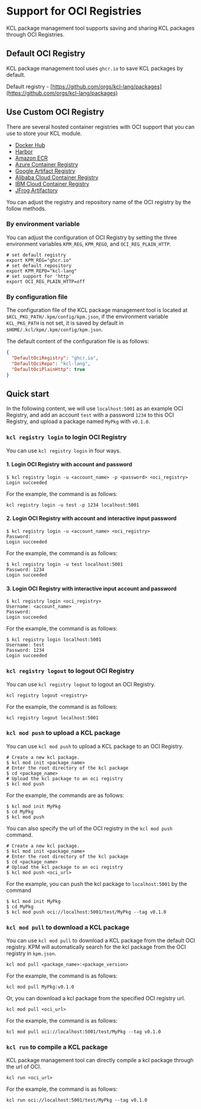 # Support for OCI Registries

KCL package management tool supports saving and sharing KCL packages through OCI Registries.

## Default OCI Registry

KCL package management tool uses `ghcr.io` to save KCL packages by default.

Default registry - [https://github.com/orgs/kcl-lang/packages](https://github.com/orgs/kcl-lang/packages)

## Use Custom OCI Registry

There are several hosted container registries with OCI support that you can use to store your KCL module.

- [Docker Hub](https://docs.docker.com/docker-hub/oci-artifacts/)
- [Harbor](https://goharbor.io/docs/main/administration/user-defined-oci-artifact/)
- [Amazon ECR](https://docs.aws.amazon.com/AmazonECR/latest/userguide/push-oci-artifact.html)
- [Azure Container Registry](https://learn.microsoft.com/azure/container-registry/container-registry-oci-artifacts)
- [Google Artifact Registry](https://cloud.google.com/artifact-registry/docs/helm/manage-charts)
- [Alibaba Cloud Container Registry](https://help.aliyun.com/acr/)
- [IBM Cloud Container Registry](https://cloud.ibm.com/docs/Registry)
- [JFrog Artifactory](https://jfrog.com/help/r/jfrog-artifactory-documentation/docker-registry)

You can adjust the registry and repository name of the OCI registry by the follow methods.

### By environment variable

You can adjust the configuration of OCI Registry by setting the three environment variables `KPM_REG`, `KPM_REGO`, and `OCI_REG_PLAIN_HTTP`.

```shell
# set default registry
export KPM_REG="ghcr.io"
# set default repository
export KPM_REPO="kcl-lang"
# set support for 'http'
export OCI_REG_PLAIN_HTTP=off
```

### By configuration file

The configuration file of the KCL package management tool is located at `$KCL_PKG_PATH/.kpm/config/kpm.json`, if the environment variable `KCL_PKG_PATH` is not set, it is saved by default in `$HOME/.kcl/kpm/.kpm/config/kpm.json`.

The default content of the configuration file is as follows:

```json
{
  "DefaultOciRegistry": "ghcr.io",
  "DefaultOciRepo": "kcl-lang",
  "DefaultOciPlainHttp": true
}
```

## Quick start

In the following content, we will use `localhost:5001` as an example OCI Registry, and add an account `test` with a password `1234` to this OCI Registry, and upload a package named `MyPkg` with `v0.1.0`.

### `kcl registry login` to login OCI Registry

You can use `kcl registry login` in four ways.

#### 1. Login OCI Registry with account and password

```shell
$ kcl registry login -u <account_name> -p <password> <oci_registry>
Login succeeded
```

For the example, the command is as follows:

```shell
kcl registry login -u test -p 1234 localhost:5001
```

#### 2. Login OCI Registry with account and interactive input password

```shell
$ kcl registry login -u <account_name> <oci_registry>
Password:
Login succeeded
```

For the example, the command is as follows:

```shell
$ kcl registry login -u test localhost:5001
Password: 1234
Login succeeded
```

#### 3. Login OCI Registry with interactive input account and password

```shell
$ kcl registry login <oci_registry>
Username: <account_name>
Password:
Login succeeded
```

For the example, the command is as follows:

```shell
$ kcl registry login localhost:5001
Username: test
Password: 1234
Login succeeded
```

### `kcl registry logout` to logout OCI Registry

You can use `kcl registry logout` to logout an OCI Registry.

```shell
kcl registry logout <registry>
```

For the example, the command is as follows:

```shell
kcl registry logout localhost:5001
```

### `kcl mod push` to upload a KCL package

You can use `kcl mod push` to upload a KCL package to an OCI Registry.

```shell
# Create a new kcl package.
$ kcl mod init <package_name>
# Enter the root directory of the kcl package
$ cd <package_name>
# Upload the kcl package to an oci registry
$ kcl mod push
```

For the example, the commands are as follows:

```shell
$ kcl mod init MyPkg
$ cd MyPkg
$ kcl mod push
```

You can also specify the url of the OCI registry in the `kcl mod push` command.

```shell
# Create a new kcl package.
$ kcl mod init <package_name>
# Enter the root directory of the kcl package
$ cd <package_name>
# Upload the kcl package to an oci registry
$ kcl mod push <oci_url>
```

For the example, you can push the kcl package to `localhost:5001` by the command

```shell
$ kcl mod init MyPkg
$ cd MyPkg
$ kcl mod push oci://localhost:5001/test/MyPkg --tag v0.1.0
```

### `kcl mod pull` to download a KCL package

You can use `kcl mod pull` to download a KCL package from the default OCI registry. KPM will automatically search for the kcl package from the OCI registry in `kpm.json`.

```shell
kcl mod pull <package_name>:<package_version>
```

For the example, the command is as follows:

```shell
kcl mod pull MyPkg:v0.1.0
```

Or, you can download a kcl package from the specified OCI registry url.

```shell
kcl mod pull <oci_url>
```

For the example, the command is as follows:

```shell
kcl mod pull oci://localhost:5001/test/MyPkg --tag v0.1.0
```

### `kcl run` to compile a KCL package

KCL package management tool can directly compile a kcl package through the url of OCI.

```shell
kcl run <oci_url>
```

For the example, the command is as follows:

```shell
kcl run oci://localhost:5001/test/MyPkg --tag v0.1.0
```
